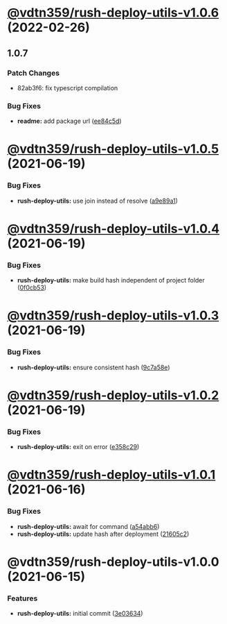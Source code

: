 # [@vdtn359/rush-deploy-utils-v1.0.6](https://github.com/vdtn359/vdtn359-os/compare/@vdtn359/rush-deploy-utils-v1.0.5...@vdtn359/rush-deploy-utils-v1.0.6) (2022-02-26)

## 1.0.7

### Patch Changes

-   82ab3f6: fix typescript compilation

### Bug Fixes

-   **readme:** add package url ([ee84c5d](https://github.com/vdtn359/vdtn359-os/commit/ee84c5d486c4961277aca4b56c8f38ac63f0c349))

# [@vdtn359/rush-deploy-utils-v1.0.5](https://github.com/vdtn359/vdtn359-os/compare/@vdtn359/rush-deploy-utils-v1.0.4...@vdtn359/rush-deploy-utils-v1.0.5) (2021-06-19)

### Bug Fixes

-   **rush-deploy-utils:** use join instead of resolve ([a9e89a1](https://github.com/vdtn359/vdtn359-os/commit/a9e89a19fc7b74d12178c3c3de838e8a07641654))

# [@vdtn359/rush-deploy-utils-v1.0.4](https://github.com/vdtn359/vdtn359-os/compare/@vdtn359/rush-deploy-utils-v1.0.3...@vdtn359/rush-deploy-utils-v1.0.4) (2021-06-19)

### Bug Fixes

-   **rush-deploy-utils:** make build hash independent of project folder ([0f0cb53](https://github.com/vdtn359/vdtn359-os/commit/0f0cb531009cbcb23dce931d4858ed02608c6f7f))

# [@vdtn359/rush-deploy-utils-v1.0.3](https://github.com/vdtn359/vdtn359-os/compare/@vdtn359/rush-deploy-utils-v1.0.2...@vdtn359/rush-deploy-utils-v1.0.3) (2021-06-19)

### Bug Fixes

-   **rush-deploy-utils:** ensure consistent hash ([9c7a58e](https://github.com/vdtn359/vdtn359-os/commit/9c7a58e086bccf4ca3376222f1d617bdc4caf33f))

# [@vdtn359/rush-deploy-utils-v1.0.2](https://github.com/vdtn359/vdtn359-os/compare/@vdtn359/rush-deploy-utils-v1.0.1...@vdtn359/rush-deploy-utils-v1.0.2) (2021-06-19)

### Bug Fixes

-   **rush-deploy-utils:** exit on error ([e358c29](https://github.com/vdtn359/vdtn359-os/commit/e358c2970ccb349c80b1cea49bf4ae4f6e91e243))

# [@vdtn359/rush-deploy-utils-v1.0.1](https://github.com/vdtn359/vdtn359-os/compare/@vdtn359/rush-deploy-utils-v1.0.0...@vdtn359/rush-deploy-utils-v1.0.1) (2021-06-16)

### Bug Fixes

-   **rush-deploy-utils:** await for command ([a54abb6](https://github.com/vdtn359/vdtn359-os/commit/a54abb6aded3032c9f1103df5e824f66b51573d1))
-   **rush-deploy-utils:** update hash after deployment ([21605c2](https://github.com/vdtn359/vdtn359-os/commit/21605c27a183cbf315f5825187b398c1072e4746))

# @vdtn359/rush-deploy-utils-v1.0.0 (2021-06-15)

### Features

-   **rush-deploy-utils:** initial commit ([3e03634](https://github.com/vdtn359/vdtn359-os/commit/3e03634daa0e0aa3002f6bef1f949f8aa6ee76a4))
